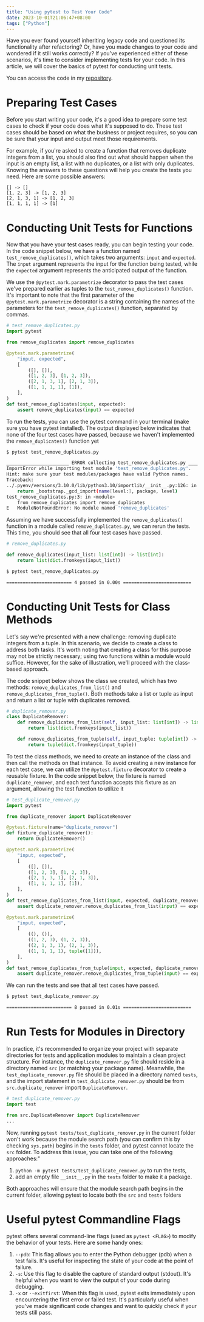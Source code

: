 ```yaml
---
title: "Using pytest to Test Your Code"
date: 2023-10-01T21:06:47+08:00
tags: ["Python"]
---
```


Have you ever found yourself inheriting legacy code and questioned its functionality after refactoring? Or, have you made changes to your code and wondered if it still works correctly? If you've experienced either of these scenarios, it's time to consider implementing tests for your code. In this article, we will cover the basics of pytest for conducting unit tests.
<!--more-->

You can access the code in my [repository](https://github.com/slchangtw/blog_examples/tree/main/using_pytest_to_test_your_code).

# Preparing Test Cases

Before you start writing your code, it's a good idea to prepare some test cases to check if your code does what it's supposed to do. These test cases should be based on what the business or project requires, so you can be sure that your input and output meet those requirements.

For example, if you're asked to create a function that removes duplicate integers from a list, you should also find out what should happen when the input is an empty list, a list with no duplicates, or a list with only duplicates. Knowing the answers to these questions will help you create the tests you need. Here are some possible answers:

```
[] -> []
[1, 2, 3] -> [1, 2, 3]
[2, 1, 3, 1] -> [1, 2, 3]
[1, 1, 1, 1] -> [1]
```

# Conducting Unit Tests for Functions

Now that you have your test cases ready, you can begin testing your code. In the code snippet below, we have a function named `test_remove_duplicates()`, which takes two arguments: `input` and `expected`. The `input` argument represents the input for the function being tested, while the `expected` argument represents the anticipated output of the function.

We use the `@pytest.mark.parametrize` decorator to pass the test cases we've prepared earlier as tuples to the `test_remove_duplicates()` function. It's important to note that the first parameter of the `@pytest.mark.parametrize` decorator is a string containing the names of the parameters for the `test_remove_duplicates()` function, separated by commas.


```python
# test_remove_duplicates.py
import pytest

from remove_duplicates import remove_duplicates

@pytest.mark.parametrize(
    "input, expected",
    [
        ([], []),
        ([1, 2, 3], [1, 2, 3]),
        ([2, 1, 3, 1], [2, 1, 3]),
        ([1, 1, 1, 1], [1]),
    ],
)
def test_remove_duplicates(input, expected):
    assert remove_duplicates(input) == expected
```

To run the tests, you can use the pytest command in your terminal (make sure you have pytest installed). The output displayed below indicates that none of the four test cases have passed, because we haven't implemented the `remove_duplicates()` function yet

```bash
$ pytest test_remove_duplicates.py

_______________________ ERROR collecting test_remove_duplicates.py _______________________
ImportError while importing test module 'test_remove_duplicates.py'.
Hint: make sure your test modules/packages have valid Python names.
Traceback:
../.pyenv/versions/3.10.0/lib/python3.10/importlib/__init__.py:126: in import_module
    return _bootstrap._gcd_import(name[level:], package, level)
test_remove_duplicates.py:3: in <module>
    from remove_duplicates import remove_duplicates
E   ModuleNotFoundError: No module named 'remove_duplicates'
```

Assuming we have successfully implemented the `remove_duplicates()` function in a module called `remove_duplicates.py`, we can rerun the tests. This time, you should see that all four test cases have passed.

```python
# remove_duplicates.py

def remove_duplicates(input_list: list[int]) -> list[int]:
    return list(dict.fromkeys(input_list))
```

```bash
$ pytest test_remove_duplicates.py

======================== 4 passed in 0.00s =========================
```

# Conducting Unit Tests for Class Methods

Let's say we're presented with a new challenge: removing duplicate integers from a tuple. In this scenario, we decide to create a class to address both tasks. It's worth noting that creating a class for this purpose may not be strictly necessary; using two functions within a module would suffice. However, for the sake of illustration, we'll proceed with the class-based approach.

The code snippet below shows the class we created, which has two methods: `remove_duplicates_from_list()` and `remove_duplicates_from_tuple()`. Both methods take a list or tuple as input and return a list or tuple with duplicates removed.

```python
# duplicate_remover.py
class DuplicateRemover:
    def remove_duplicates_from_list(self, input_list: list[int]) -> list[int]:
        return list(dict.fromkeys(input_list))

    def remove_duplicates_from_tuple(self, input_tuple: tuple[int]) -> tuple[int]:
        return tuple(dict.fromkeys(input_tuple))
```

To test the class methods, we need to create an instance of the class and then call the methods on that instance. To avoid creating a new instance for each test case, we can utilize the `@pytest.fixture` decorator to create a reusable fixture. In the code snippet below, the fixture is named `duplicate_remover`, and each test function accepts this fixture as an argument, allowing the test function to utilize it


```python
# test_duplicate_remover.py
import pytest

from duplicate_remover import DuplicateRemover

@pytest.fixture(name="duplicate_remover")
def fixture_duplicate_remover():
    return DuplicateRemover()

@pytest.mark.parametrize(
    "input, expected",
    [
        ([], []),
        ([1, 2, 3], [1, 2, 3]),
        ([2, 1, 3, 1], [2, 1, 3]),
        ([1, 1, 1, 1], [1]),
    ],
)
def test_remove_duplicates_from_list(input, expected, duplicate_remover):
    assert duplicate_remover.remove_duplicates_from_list(input) == expected

@pytest.mark.parametrize(
    "input, expected",
    [
        ((), ()),
        ((1, 2, 3), (1, 2, 3)),
        ((2, 1, 3, 1), (2, 1, 3)),
        ((1, 1, 1, 1), tuple([1])),
    ],
)
def test_remove_duplicates_from_tuple(input, expected, duplicate_remover):
    assert duplicate_remover.remove_duplicates_from_tuple(input) == expected
```

We can run the tests and see that all test cases have passed.

```bash
$ pytest test_duplicate_remover.py

======================== 8 passed in 0.01s =========================
```

# Run Tests for Modules in Directory

In practice, it's recommended to organize your project with separate directories for tests and application modules to maintain a clean project structure. For instance, the `duplicate_remover.py` file should reside in a directory named `src` (or matching your package name). Meanwhile, the `test_duplicate_remover.py` file should be placed in a directory named `tests`, and the import statement in `test_duplicate_remover.py` should be from `src.duplicate_remover` import `DuplicateRemover`.

```python
# test_duplicate_remover.py
import test

from src.DuplicateRemover import DuplicateRemover
...
```

Now, running `pytest tests/test_duplicate_remover.py` in the current folder won't work because the module search path (you can confirm this by checking `sys.path`) begins in the `tests` folder, and pytest cannot locate the `src` folder. To address this issue, you can take one of the following approaches:"

1. `python -m pytest tests/test_duplicate_remover.py` to run the tests,
2. add an empty file `__init__.py` in the `tests` folder to make it a package.

Both approaches will ensure that the module search path begins in the current folder, allowing pytest to locate both the `src` and `tests` folders

# Useful pytest Commandline Flags

pytest offers several command-line flags (used as `pytest <FLAG>`) to modify the behavior of your tests. Here are some handy ones:

1. `--pdb`: This flag allows you to enter the Python debugger (pdb) when a test fails. It's useful for inspecting the state of your code at the point of failure.
2. `-s`: Use this flag to disable the capture of standard output (stdout). It's helpful when you want to view the output of your code during debugging.
3. `-x` or `--exitfirst`: When this flag is used, pytest exits immediately upon encountering the first error or failed test. It's particularly useful when you've made significant code changes and want to quickly check if your tests still pass.

